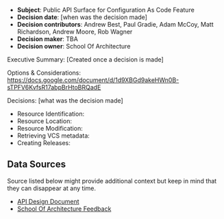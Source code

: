 - **Subject**: Public API Surface for Configuration As Code Feature
- **Decision date**: [when was the decision made]
- **Decision contributors**: Andrew Best, Paul Gradie, Adam McCoy, Matt Richardson, Andrew Moore, Rob Wagner
- **Decision maker**: TBA
- **Decision owner**: School Of Architecture

Executive Summary: [Created once a decision is made]

Options & Considerations: https://docs.google.com/document/d/1d9XBGd9akeHWn0B-sTPFV6KvfsR17abpBrHtoBRQadE

Decisions: [what was the decision made]

- Resource Identification:
- Resource Location:
- Resource Modification:
- Retrieving VCS metadata:
- Creating Releases:

## Data Sources

Source listed below might provide additional context but keep in mind that they can disappear at any time.

- [API Design Document](https://docs.google.com/document/d/1d9XBGd9akeHWn0B-sTPFV6KvfsR17abpBrHtoBRQadE)
- [School Of Architecture Feedback](https://octopusdeploy.slack.com/archives/CTZT49JFJ/p1594593468361100)
